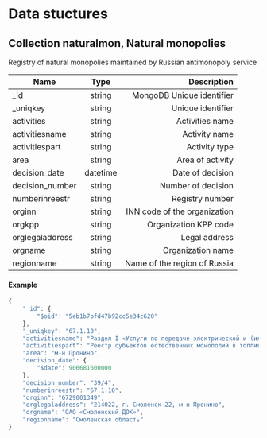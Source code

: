 # Data stuctures
## Collection naturalmon, Natural monopolies
Registry of natural monopolies maintained by Russian antimonopoly service


| Name        | Type           | Description  |
| ------------- |:-------------:| -----:|
| _id | string | MongoDB Unique identifier
| _uniqkey | string | Unique identifier
| activities | string | Activities name
| activitiesname | string | Activity name
| activitiespart | string | Activity type
| area | string | Area of activity
| decision_date | datetime | Date of decision
| decision_number | string | Number of decision
| numberinreestr | string | Registry number
| orginn | string | INN code of the organization
| orgkpp | string | Organization KPP code
| orglegaladdress | string | Legal address
| orgname | string | Organization name
| regionname | string | Name of the region of Russia

#### Example
```javascript
{
    "_id": {
        "$oid": "5eb1b7bfd47b92cc5e34c620"
    },
    "_uniqkey": "67.1.10",
    "activitiesname": "Раздел I «Услуги по передаче электрической и (или) тепловой энергии»",
    "activitiespart": "Реестр субъектов естественных монополий в топливно-энергетическом комплексе",
    "area": "м-н Пронино",
    "decision_date": {
        "$date": 906681600000
    },
    "decision_number": "39/4",
    "numberinreestr": "67.1.10",
    "orginn": "6729001349",
    "orglegaladdress": "214022, г. Смоленск-22, м-н Пронино",
    "orgname": "ОАО «Смоленский ДОК»",
    "regionname": "Смоленская область"
}
```

